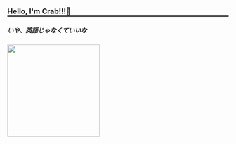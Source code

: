<h3 style="border-bottom:3px #444 solid;margin-bottom:10px;">Hello, I'm Crab!!!🦀</h3>
<h5>いや、英語じゃなくていいな</h5>
<div style="margin-bottom:10px;"></div>
<img align="center" src="https://github-readme-stats.vercel.app/api?username=Crab55e&show_icons=true&count_private=true&theme=dark&hide_border=true" alt=""><img align="center" src="https://github-readme-stats.vercel.app/api/top-langs/?username=Crab55e&theme=dark&hide_border=true" alt="" width="210">

